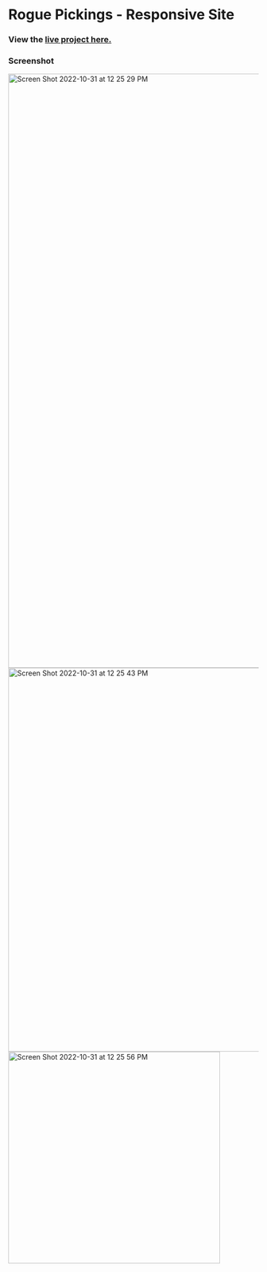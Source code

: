 # Rogue Pickings - Responsive Site

### View the [live project here.](https://kirstendarling.github.io/Rogue-Pickings-Responsive-Site/)

### Screenshot

<img width="1195" alt="Screen Shot 2022-10-31 at 12 25 29 PM" src="https://user-images.githubusercontent.com/54489152/199082268-5c6c3d72-a554-4457-a167-4be033c6f756.png">

<img width="772" alt="Screen Shot 2022-10-31 at 12 25 43 PM" src="https://user-images.githubusercontent.com/54489152/199082275-914f10ab-8063-4832-9fd3-5871db485b0c.png">

<img width="426" alt="Screen Shot 2022-10-31 at 12 25 56 PM" src="https://user-images.githubusercontent.com/54489152/199082281-56dded80-b4dc-42ab-93c6-38b552d64198.png">
